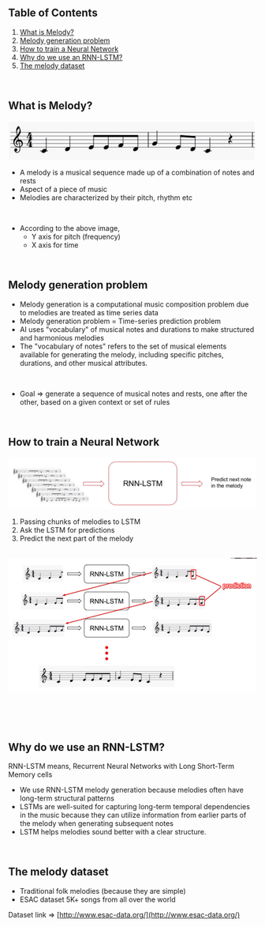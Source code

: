 ## Table of Contents

1. [What is Melody?](#what-is-melody)
2. [Melody generation problem](#melody-generation-problem)
3. [How to train a Neural Network](#how-to-train-a-neural-network)
4. [Why do we use an RNN-LSTM?](#why-do-we-use-an-rnn-lstm)
5. [The melody dataset](#the-melody-dataset)

&nbsp;

## What is Melody?

<img src="../images/1-melody.png" width="600px">

- A melody is a musical sequence made up of a combination of notes and rests
- Aspect of a piece of music
- Melodies are characterized by their pitch, rhythm etc

<br>

- According to the above image,
  - Y axis for pitch (frequency)
  - X axis for time

&nbsp;

## Melody generation problem

- Melody generation is a computational music composition problem due to melodies are treated as time series data
- Melody generation problem = Time-series prediction problem
- AI uses "vocabulary" of musical notes and durations to make structured and harmonious melodies
- The "vocabulary of notes" refers to the set of musical elements available for generating the melody, including specific pitches, durations, and other musical attributes.

<br>

- Goal => generate a sequence of musical notes and rests, one after the other, based on a given context or set of rules

&nbsp;

## How to train a Neural Network

<img src="../images/1-training-process.png" width="800px">

1. Passing chunks of melodies to LSTM
2. Ask the LSTM for predictions
3. Predict the next part of the melody

<br>

<img src="../images/1-iteration-process.png" width="700px">

<br><br><br>

## Why do we use an RNN-LSTM?

RNN-LSTM means, Recurrent Neural Networks with Long Short-Term Memory cells

- We use RNN-LSTM melody generation because melodies often have long-term structural patterns
- LSTMs are well-suited for capturing long-term temporal dependencies in the music because they can utilize information from earlier parts of the melody when generating subsequent notes
- LSTM helps melodies sound better with a clear structure.

&nbsp;

## The melody dataset

- Traditional folk melodies (because they are simple)
- ESAC dataset 5K+ songs from all over the world

Dataset link => [http://www.esac-data.org/](http://www.esac-data.org/)
